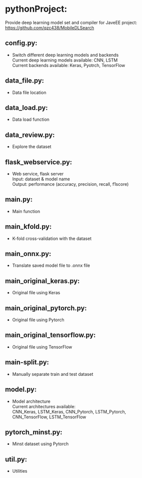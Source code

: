 # pythonProject: 
Provide deep learning model set and compiler for JaveEE project: https://github.com/qzc438/MobileDLSearch  

## config.py:
* Switch different deep learning models and backends   
Current deep learning models available: CNN, LSTM  
Current backends available: Keras, Pyotrch, TensorFlow

## data_file.py: 
* Data file location

## data_load.py: 
* Data load function

## data_review.py:
* Explore the dataset

## flask_webservice.py: 
* Web service, flask server  
Input: dataset & model name  
Output: performance (accuracy, precision, recall, f1score)

## main.py: 
* Main function

## main_kfold.py: 
* K-fold cross-validation with the dataset

## main_onnx.py: 
* Translate saved model file to .onnx file

## main_original_keras.py: 
* Original file using Keras

## main_original_pytorch.py: 
* Original file using Pytorch

## main_original_tensorflow.py: 
* Original file using TensorFlow

## main-split.py: 
* Manually separate train and test dataset

## model.py: 
* Model architecture  
Current architectures available:  
CNN_Keras, LSTM_Keras, CNN_Pytorch, LSTM_Pytorch, CNN_TensorFlow, LSTM_TensorFlow

## pytorch_minst.py: 
* Minst dataset using Pytorch

## util.py: 
* Utilities
